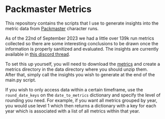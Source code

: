 # Packmaster Metrics
This repository contains the scripts that I use to generate insights into the metric data from 
[Packmaster](https://github.com/erasels/PackmasterCharacter) character runs.  
  
As of the 22nd of September 2023 we had a little over 139k run metrics collected so there are some interesting conclusions 
to be drawn once the information is properly sanitized and evaluated. The insights are currently available in [this discord thread](https://discord.com/channels/309399445785673728/1154170413472022579).  
  
To set this up yourself, you will need to download the [metrics](https://mega.nz/file/AN01FJoZ#DdMoXyefcyHzXpGDI3SlcxZVHll-Y6nTW-BVdCuUJRE)
and create a metrics directory in the data directory where you should unzip them.  
After that, simply call the insights you wish to generate at the end of the main.py script.  
  
If you wish to only access data within a certain timeframe, use the ``round_date_keys`` on the `date_to_metrics` dictionary
and specify the level of rounding you need. For example, if you want all metrics grouped by year, you would use level 1 
which then returns a dictionary with a key for each year which is associated with a list of all metrics within that year.